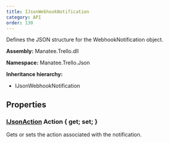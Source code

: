 ```yaml
---
title: IJsonWebhookNotification
category: API
order: 130
---
```


Defines the JSON structure for the WebhookNotification object.

**Assembly:** Manatee.Trello.dll

**Namespace:** Manatee.Trello.Json

**Inheritance hierarchy:**

- IJsonWebhookNotification

## Properties

### [IJsonAction](../IJsonAction#ijsonaction) Action { get; set; }

Gets or sets the action associated with the notification.

